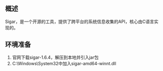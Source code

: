 ## 概述
Sigar，是一个开源的工具，提供了跨平台的系统信息收集的API，核心由C语言实现的。

## 环境准备
1. 官网下载sigar-1.6.4，解压到本地并引入jar包
2. C:\Windows\System32中加入sigar-amd64-winnt.dll

